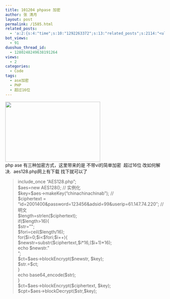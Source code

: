 ```yaml
---
title: 101204 phpase 加密
author: 张 清月
layout: post
permalink: /1585.html
related_posts:
  - 'a:2:{s:4:"time";s:10:"1292263372";s:13:"related_posts";s:2114:"<ul class="related_post"><li><a href="http://blog.80aj.com/2010/10/30/101030-%e6%96%87%e4%bb%b6%e6%8a%93%e5%8f%96-snoopy%e7%b1%bb%e4%bb%8b%e7%bb%8d/" title="101030 文件抓取 snoopy类介绍">101030 文件抓取 snoopy类介绍</a></li><li><a href="http://blog.80aj.com/2010/10/29/101029-php-%e4%ba%a7%e5%93%81%e5%ae%89%e8%a3%85%e7%a8%8b%e5%ba%8f%e5%88%b6%e4%bd%9c%e4%bb%a3%e7%a0%81demo/" title="101029 php 产品安装程序制作代码demo">101029 php 产品安装程序制作代码demo</a></li><li><a href="http://blog.80aj.com/2010/10/28/101028-php%e9%a1%b5%e9%9d%a2%e6%89%a7%e8%a1%8c%e6%97%b6%e9%97%b4class/" title="101028 php页面执行时间class">101028 php页面执行时间class</a></li><li><a href="http://blog.80aj.com/2010/09/13/100913-php%e6%8b%9b%e8%81%98%e5%b9%bf%e5%91%8a%e4%b8%80%e5%88%99/" title="100913 PHP招聘广告一则">100913 PHP招聘广告一则</a></li><li><a href="http://blog.80aj.com/2010/08/22/100822-php-%e4%b9%a6%e7%b1%8d%e5%88%86%e4%ba%ab/" title="100822 php 书籍分享">100822 php 书籍分享</a></li><li><a href="http://blog.80aj.com/2010/08/21/100821-php%e4%b9%8b%e8%85%be%e8%ae%af%e5%be%ae%e5%8d%9a-api-%e4%bf%ae%e6%94%b9%e7%89%88/" title="100821 php之腾讯微博 Api 修改版">100821 php之腾讯微博 Api 修改版</a></li><li><a href="http://blog.80aj.com/2010/08/18/100818-%e5%85%b3%e4%ba%8ephp-%e9%9d%a2%e8%af%95/" title="100818 关于php 面试">100818 关于php 面试</a></li><li><a href="http://blog.80aj.com/2010/08/09/100809-php-%e7%ac%a6%e5%8f%b7%e6%b3%a8%e8%a7%a3-%e5%a4%a7%e5%85%a8/" title="100809 php 符号注解 大全">100809 php 符号注解 大全</a></li><li><a href="http://blog.80aj.com/2010/08/06/100806-%e4%bd%bf%e7%94%a8php%e5%8f%91%e5%a4%a7%e5%9e%8bweb%e7%b3%bb%e7%bb%9f/" title="100806 使用php发大型WEB系统">100806 使用php发大型WEB系统</a></li><li><a href="http://blog.80aj.com/2010/08/06/100806-php-%e5%a4%96%e9%83%a8%e6%8f%90%e4%ba%a4-%e5%ae%89%e5%85%a8%e5%a4%84%e7%90%86%e6%9c%ba%e5%88%b6/" title="100806 php 外部提交 安全处理机制">100806 php 外部提交 安全处理机制</a></li></ul>";}'
bot_views:
  - 91
duoshuo_thread_id:
  - 1280248249638191264
views:
  - 2
categories:
  - Code
tags:
  - ase加密
  - PHP
  - 超过16位
---
```

> <div id="_mcePaste">
>
> </div>

<div id="_mcePaste">
  <a href="http://www.80aj.com/wp-content/uploads/2010/08/php.jpg"><img class="aligncenter size-medium wp-image-1427" title="php" src="http://www.80aj.com/wp-content/uploads/2010/08/php-300x190.jpg" alt="" width="300" height="190" /></a>
</div>

<div>
  php ase 有三种加密方式，这里带来的是 不带vi的简单加密  超过16位 改如何解决.  aes128.php网上有下载 找下就可以了
</div>

> <div>
>
> </div>
> 
> <div>
>   include_once &#8220;AES128.php&#8221;;
> </div>
> 
> <div id="_mcePaste">
>   $aes=new AES128(); // 实例化
> </div>
> 
> <div id="_mcePaste">
>   $key=$aes->makeKey(&#8220;chinachinachinab&#8221;); //
> </div>
> 
> <div id="_mcePaste">
>   $ciphertext = &#8220;id=2001400&password=123456&adsid=99&userip=61.147.74.220&#8243;; //明文
> </div>
> 
> <div id="_mcePaste">
>   $length=strlen($ciphertext);
> </div>
> 
> <div id="_mcePaste">
>   if($length>16){
> </div>
> 
> <div id="_mcePaste">
>   $str=&#8221;";
> </div>
> 
> <div id="_mcePaste">
>   $fori=ceil($length/16);
> </div>
> 
> <div id="_mcePaste">
>   for($i=0;$i<$fori;$i++){
> </div>
> 
> <div id="_mcePaste">
>   $newstr=substr($ciphertext,$i*16,($i+1)*16);
> </div>
> 
> <div id="_mcePaste">
>   echo $newstr.&#8221;<br>&#8221;;
> </div>
> 
> <div id="_mcePaste">
>   $ct=$aes->blockEncrypt($newstr, $key);
> </div>
> 
> <div id="_mcePaste">
>   $str.=$ct;
> </div>
> 
> <div id="_mcePaste">
>   }
> </div>
> 
> <div id="_mcePaste">
>   echo base64_encode($str);
> </div>
> 
> <div id="_mcePaste">
>   }
> </div>
> 
> <div id="_mcePaste">
>   $ct=$aes->blockEncrypt($ciphertext, $key);
> </div>
> 
> <div id="_mcePaste">
>   $cpt=$aes->blockDecrypt($str,$key);
> </div>
